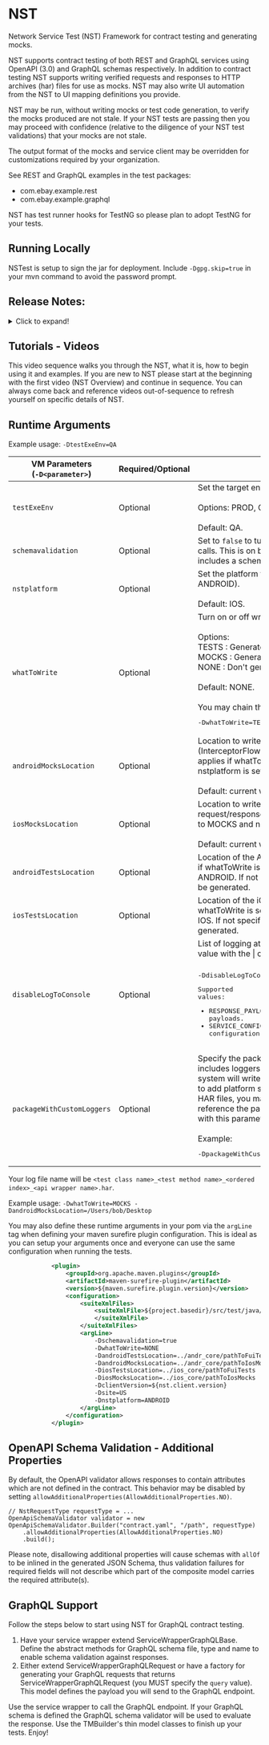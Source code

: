 # NST
Network Service Test (NST) Framework for contract testing and generating mocks.

NST supports contract testing of both REST and GraphQL services using OpenAPI (3.0) and GraphQL schemas respectively. In addition to contract testing NST supports writing verified requests and responses to HTTP archives (har) files for use as mocks. NST may also write UI automation from the NST to UI mapping definitions you provide.

NST may be run, without writing mocks or test code generation, to verify the mocks produced are not stale. If your NST tests are passing then you may proceed with confidence (relative to the diligence of your NST test validations) that your mocks are not stale.

The output format of the mocks and service client may be overridden for customizations required by your organization.

See REST and GraphQL examples in the test packages:  

* com.ebay.example.rest
* com.ebay.example.graphql

NST has test runner hooks for TestNG so please plan to adopt TestNG for your tests.

## Running Locally
NSTest is setup to sign the jar for deployment. Include `-Dgpg.skip=true` in your mvn command to avoid the password prompt.

## Release Notes:

<details>
  <summary>Click to expand!</summary>

| Version  | Notes  |
|---|---|
| 5.0.0 | Open source release. |

</details>

## Tutorials - Videos

This video sequence walks you through the NST, what it is, how to begin using it and examples. If you are new to NST please start at the beginning with the first video (NST Overview) and continue in sequence. You can always come back and reference videos out-of-sequence to refresh yourself on specific details of NST.

## Runtime Arguments
Example usage: `-DtestExeEnv=QA`

| VM Parameters<br/>(`-D<parameter>`) | Required/Optional | Description |
|----|----|----|
| `testExeEnv` | Optional | Set the target environment.<br/><br/>Options: PROD, QA, FEATURE.<br/><br/>Default: QA. |
| `schemavalidation` | Optional | Set to `false` to turn off schema validation of service calls. This is on by default for any service wrapper that includes a schema file. |
| `nstplatform` | Optional | Set the platform to execute the calls as (IOS, ANDROID).<br/><br/>Default: IOS. |
| `whatToWrite` | Optional | Turn on or off writing of tests and mocks.<br/><br/>Options:<br/>TESTS : Generate UI test code<br/>MOCKS : Generate mocks<br/>NONE : Don't generate anything<br/><br/>Default: NONE.<br/><br/>You may chain the values using \| character. Example: <pre>-DwhatToWrite=TESTS\|MOCKS</pre> |
| `androidMocksLocation` | Optional | Location to write the Android mocks to (InterceptorFlowRule, JSON mock payloads). Only applies if whatToWrite is set to MOCKS and nstplatform is set to ANDROID.<br/><br/>Default: current working directory. |
| `iosMocksLocation` | Optional | Location to write the iOS log files to (HAR file mock request/response). Only applies if whatToWrite is set to MOCKS and nstplatform is set to IOS.<br/><br/>Default: current working directory. |
| `androidTestsLocation` | Optional | Location of the Android UI test classes. . Only applies if whatToWrite is set to TESTS and nstplatform is set to ANDROID. If not specified no Android UI test code will be generated. |
| `iosTestsLocation` | Optional | Location of the iOS UI test classes. Only applies if whatToWrite is set to TESTS and nstplatform is set to IOS. If not specified no iOS UI test code will be generated. |
| `disableLogToConsole` | Optional | List of logging attributes to disable. Separate each value with the \| character, EG: <pre><pre>-DdisableLogToConsole=RESPONSE_PAYLOAD\|SERVICE_CONFIG</pre>Supported values: <ul><li>RESPONSE_PAYLOAD: Disable logging of all response payloads.</li><li>SERVICE_CONFIG: Disable logging of service configuration.</li></ul> |
| `packageWithCustomLoggers` | Optional | Specify the package containing custom loggers. This includes loggers for writing mocks. By default, the system will write HTTP archive (HAR) files. If you wish to add platform specific logging of mocks, other than HAR files, you may implement FormatWriter.java and reference the package containing your implementation with this parameter.<br/><br/>Example: <pre>-DpackageWithCustomLoggers=com.ebay.custom.loggers</pre> |

Your log file name will be `<test class name>_<test method name>_<ordered index>_<api wrapper name>.har`.

Example usage: `-DwhatToWrite=MOCKS -DandroidMocksLocation=/Users/bob/Desktop`

You may also define these runtime arguments in your pom via the `argLine` tag when defining your maven surefire plugin configuration. This is ideal as you can setup your arguments once and everyone can use the same configuration when running the tests.

```xml
            <plugin>
                <groupId>org.apache.maven.plugins</groupId>
                <artifactId>maven-surefire-plugin</artifactId>
                <version>${maven.surefire.plugin.version}</version>
                <configuration>
                    <suiteXmlFiles>
                        <suiteXmlFile>${project.basedir}/src/test/java/com/ebay/testConfig.xml
                        </suiteXmlFile>
                    </suiteXmlFiles>
                    <argLine>
                        -Dschemavalidation=true
                        -DwhatToWrite=NONE
                        -DandroidTestsLocation=../andr_core/pathToFuiTests
                        -DandroidMocksLocation=../andr_core/pathToIosMocks
                        -DiosTestsLocation=../ios_core/pathToFuiTests
                        -DiosMocksLocation=../ios_core/pathToIosMocks
                        -DclientVersion=${nst.client.version}
                        -Dsite=US
                        -Dnstplatform=ANDROID
                    </argLine>
                </configuration>
            </plugin>
```

## OpenAPI Schema Validation - Additional Properties

By default, the OpenAPI validator allows responses to contain attributes which are not defined in the contract. This behavior may be disabled by setting
`allowAdditionalProperties(AllowAdditionalProperties.NO)`.

```
// NstRequestType requestType = ...
OpenApiSchemaValidator validator = new OpenApiSchemaValidator.Builder("contract.yaml", "/path", requestType)
    .allowAdditionalProperties(AllowAdditionalProperties.NO)
    .build();
```

Please note, disallowing additional properties will cause schemas with `allOf` to be inlined in the generated JSON Schema, thus validation failures for
required fields will not describe which part of the composite model carries the required attribute(s).

## GraphQL Support
Follow the steps below to start using NST for GraphQL contract testing.

1) Have your service wrapper extend ServiceWrapperGraphQLBase. Define the abstract methods for GraphQL schema file, type and name to enable schema validation against responses.
2) Either extend ServiceWrapperGraphQLRequest or have a factory for generating your GraphQL requests that returns ServiceWrapperGraphQLRequest (you MUST specify the `query` value). This model defines the payload you will send to the GraphQL endpoint.

Use the service wrapper to call the GraphQL endpoint. If your GraphQL schema is defined the GraphQL schema validator will be used to evaluate the response. Use the TMBuilder's thin model classes to finish up your tests. Enjoy!
